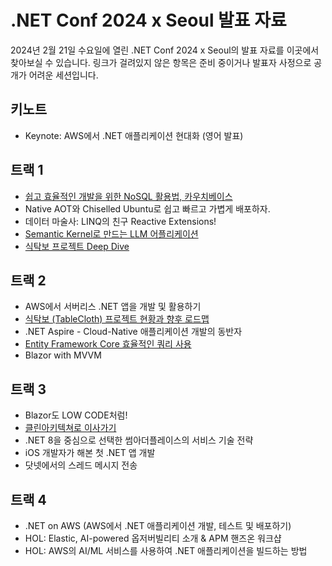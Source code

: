 # .NET Conf 2024 x Seoul 발표 자료

2024년 2월 21일 수요일에 열린 .NET Conf 2024 x Seoul의 발표 자료를 이곳에서 찾아보실 수 있습니다. 링크가 걸려있지 않은 항목은 준비 중이거나 발표자 사정으로 공개가 어려운 세션입니다.

## 키노트

- Keynote: AWS에서 .NET 애플리케이션 현대화 (영어 발표)

## 트랙 1

- [쉽고 효율적인 개발을 위한 NoSQL 활용법, 카우치베이스](https://github.com/dotnetdev-kr/dotNETConf-Presentation/files/14399386/couchbase.pdf)
- Native AOT와 Chiselled Ubuntu로 쉽고 빠르고 가볍게 배포하자.
- 데이터 마술사: LINQ의 친구 Reactive Extensions!
- [Semantic Kernel로 만드는 LLM 어플리케이션](https://github.com/dotnetdev-kr/dotNETConf-Presentation/raw/main/2024/dotNetConf/semantic_kernel.pptx)
- [식탁보 프로젝트 Deep Dive](https://1drv.ms/p/s!Aj231qrFhIQxquAfJpOsOOuec02HQw?e=OiFZpA)

## 트랙 2

- AWS에서 서버리스 .NET 앱을 개발 및 활용하기
- [식탁보 (TableCloth) 프로젝트 현황과 향후 로드맵](https://1drv.ms/p/s!Aj231qrFhIQxquAdfH4vkTO_ki8FVQ?e=Fr24gQ)
- .NET Aspire - Cloud-Native 애플리케이션 개발의 동반자
- [Entity Framework Core 효율적인 쿼리 사용](https://github.com/dotnetdev-kr/dotNETConf-Presentation/files/14399387/efcore.pdf)
- Blazor with MVVM

## 트랙 3

- Blazor도 LOW CODE처럼!
- [클린아키텍쳐로 이사가기](https://github.com/BOBx5/2024_.NET_Conf_CleanArchitecture)
- .NET 8을 중심으로 선택한 썸아더플레이스의 서비스 기술 전략
- iOS 개발자가 해본 첫 .NET 앱 개발
- 닷넷에서의 스레드 메시지 전송

## 트랙 4

- .NET on AWS (AWS에서 .NET 애플리케이션 개발, 테스트 및 배포하기)
- HOL: Elastic, AI-powered 옵저버빌리티 소개 & APM 핸즈온 워크샵
- HOL: AWS의 AI/ML 서비스를 사용하여 .NET 애플리케이션을 빌드하는 방법

